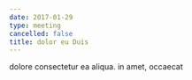 ```yaml
---
date: 2017-01-29
type: meeting
cancelled: false
title: dolor eu Duis
---
```

dolore consectetur ea aliqua. in amet, occaecat